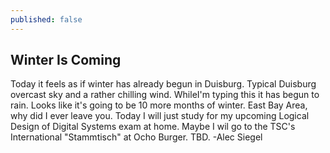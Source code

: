 ```yaml
---
published: false
---
```

## Winter Is Coming
Today it feels as if winter has already begun in Duisburg. Typical Duisburg overcast sky and a rather chilling wind. WhileI'm typing this it has begun to rain. Looks like it's going to be 10 more months of winter. East Bay Area, why did I ever leave you. Today I will just study for my upcoming Logical Design of Digital Systems exam at home. Maybe I wil go to the TSC's International "Stammtisch" at Ocho Burger. TBD.
-Alec Siegel
